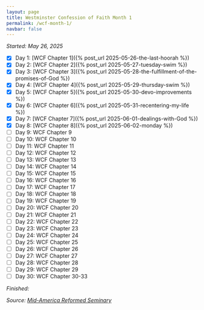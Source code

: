 ```yaml
---
layout: page
title: Westminster Confession of Faith Month 1
permalink: /wcf-month-1/
navbar: false
---
```


*Started: May 26, 2025*

- [x] Day 1: [WCF Chapter 1]({% post_url 2025-05-26-the-last-hoorah %})
- [x] Day 2: [WCF Chapter 2]({% post_url 2025-05-27-tuesday-swim %})
- [x] Day 3: [WCF Chapter 3]({% post_url 2025-05-28-the-fulfillment-of-the-promises-of-God %})
- [x] Day 4: [WCF Chapter 4]({% post_url 2025-05-29-thursday-swim %})
- [x] Day 5: [WCF Chapter 5]({% post_url 2025-05-30-devo-improvements %})
- [x] Day 6: [WCF Chapter 6]({% post_url 2025-05-31-recentering-my-life %})
- [x] Day 7: [WCF Chapter 7]({% post_url 2025-06-01-dealings-with-God %})
- [x] Day 8: [WCF Chapter 8]({% post_url 2025-06-02-monday %})
- [ ] Day 9: WCF Chapter 9
- [ ] Day 10: WCF Chapter 10
- [ ] Day 11: WCF Chapter 11
- [ ] Day 12: WCF Chapter 12
- [ ] Day 13: WCF Chapter 13
- [ ] Day 14: WCF Chapter 14
- [ ] Day 15: WCF Chapter 15
- [ ] Day 16: WCF Chapter 16
- [ ] Day 17: WCF Chapter 17
- [ ] Day 18: WCF Chapter 18
- [ ] Day 19: WCF Chapter 19
- [ ] Day 20: WCF Chapter 20
- [ ] Day 21: WCF Chapter 21
- [ ] Day 22: WCF Chapter 22
- [ ] Day 23: WCF Chapter 23
- [ ] Day 24: WCF Chapter 24
- [ ] Day 25: WCF Chapter 25
- [ ] Day 26: WCF Chapter 26
- [ ] Day 27: WCF Chapter 27
- [ ] Day 28: WCF Chapter 28
- [ ] Day 29: WCF Chapter 29
- [ ] Day 30: WCF Chapter 30-33

*Finished:*

*Source:* [*Mid-America Reformed Seminary*](https://s3.us-west-1.amazonaws.com/blog.swang.cloud/reformed-standards-monthly.pdf)